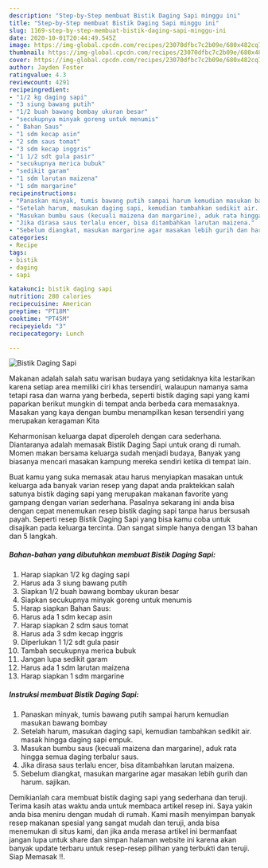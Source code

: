 ```yaml
---
description: "Step-by-Step membuat Bistik Daging Sapi minggu ini"
title: "Step-by-Step membuat Bistik Daging Sapi minggu ini"
slug: 1169-step-by-step-membuat-bistik-daging-sapi-minggu-ini
date: 2020-10-01T20:44:49.545Z
image: https://img-global.cpcdn.com/recipes/23070dfbc7c2b09e/680x482cq70/bistik-daging-sapi-foto-resep-utama.jpg
thumbnail: https://img-global.cpcdn.com/recipes/23070dfbc7c2b09e/680x482cq70/bistik-daging-sapi-foto-resep-utama.jpg
cover: https://img-global.cpcdn.com/recipes/23070dfbc7c2b09e/680x482cq70/bistik-daging-sapi-foto-resep-utama.jpg
author: Jayden Foster
ratingvalue: 4.3
reviewcount: 4291
recipeingredient:
- "1/2 kg daging sapi"
- "3 siung bawang putih"
- "1/2 buah bawang bombay ukuran besar"
- "secukupnya minyak goreng untuk menumis"
- " Bahan Saus"
- "1 sdm kecap asin"
- "2 sdm saus tomat"
- "3 sdm kecap inggris"
- "1 1/2 sdt gula pasir"
- "secukupnya merica bubuk"
- "sedikit garam"
- "1 sdm larutan maizena"
- "1 sdm margarine"
recipeinstructions:
- "Panaskan minyak, tumis bawang putih sampai harum kemudian masukan bawang bombay"
- "Setelah harum, masukan daging sapi, kemudian tambahkan sedikit air. masak hingga daging sapi empuk."
- "Masukan bumbu saus (kecuali maizena dan margarine), aduk rata hingga semua daging terbalur saus."
- "Jika dirasa saus terlalu encer, bisa ditambahkan larutan maizena."
- "Sebelum diangkat, masukan margarine agar masakan lebih gurih dan harum. sajikan."
categories:
- Recipe
tags:
- bistik
- daging
- sapi

katakunci: bistik daging sapi 
nutrition: 280 calories
recipecuisine: American
preptime: "PT18M"
cooktime: "PT45M"
recipeyield: "3"
recipecategory: Lunch

---
```



![Bistik Daging Sapi](https://img-global.cpcdn.com/recipes/23070dfbc7c2b09e/680x482cq70/bistik-daging-sapi-foto-resep-utama.jpg)

Makanan adalah salah satu warisan budaya yang setidaknya kita lestarikan karena setiap area memiliki ciri khas tersendiri, walaupun namanya sama tetapi rasa dan warna yang berbeda, seperti bistik daging sapi yang kami paparkan berikut mungkin di tempat anda berbeda cara memasaknya. Masakan yang kaya dengan bumbu menampilkan kesan tersendiri yang merupakan keragaman Kita



Keharmonisan keluarga dapat diperoleh dengan cara sederhana. Diantaranya adalah memasak Bistik Daging Sapi untuk orang di rumah. Momen makan bersama keluarga sudah menjadi budaya, Banyak yang biasanya mencari masakan kampung mereka sendiri ketika di tempat lain.

Buat kamu yang suka memasak atau harus menyiapkan masakan untuk keluarga ada banyak varian resep yang dapat anda praktekkan salah satunya bistik daging sapi yang merupakan makanan favorite yang gampang dengan varian sederhana. Pasalnya sekarang ini anda bisa dengan cepat menemukan resep bistik daging sapi tanpa harus bersusah payah.
Seperti resep Bistik Daging Sapi yang bisa kamu coba untuk disajikan pada keluarga tercinta. Dan sangat simple hanya dengan 13 bahan dan 5 langkah.


<!--inarticleads1-->

##### Bahan-bahan yang dibutuhkan membuat Bistik Daging Sapi:

1. Harap siapkan 1/2 kg daging sapi
1. Harus ada 3 siung bawang putih
1. Siapkan 1/2 buah bawang bombay ukuran besar
1. Siapkan secukupnya minyak goreng untuk menumis
1. Harap siapkan  Bahan Saus:
1. Harus ada 1 sdm kecap asin
1. Harap siapkan 2 sdm saus tomat
1. Harus ada 3 sdm kecap inggris
1. Diperlukan 1 1/2 sdt gula pasir
1. Tambah secukupnya merica bubuk
1. Jangan lupa sedikit garam
1. Harus ada 1 sdm larutan maizena
1. Harap siapkan 1 sdm margarine




<!--inarticleads2-->

##### Instruksi membuat  Bistik Daging Sapi:

1. Panaskan minyak, tumis bawang putih sampai harum kemudian masukan bawang bombay
1. Setelah harum, masukan daging sapi, kemudian tambahkan sedikit air. masak hingga daging sapi empuk.
1. Masukan bumbu saus (kecuali maizena dan margarine), aduk rata hingga semua daging terbalur saus.
1. Jika dirasa saus terlalu encer, bisa ditambahkan larutan maizena.
1. Sebelum diangkat, masukan margarine agar masakan lebih gurih dan harum. sajikan.




Demikianlah cara membuat bistik daging sapi yang sederhana dan teruji. Terima kasih atas waktu anda untuk membaca artikel resep ini. Saya yakin anda bisa meniru dengan mudah di rumah. Kami masih menyimpan banyak resep makanan spesial yang sangat mudah dan teruji, anda bisa menemukan di situs kami, dan jika anda merasa artikel ini bermanfaat jangan lupa untuk share dan simpan halaman website ini karena akan banyak update terbaru untuk resep-resep pilihan yang terbukti dan teruji. Siap Memasak !!. 

